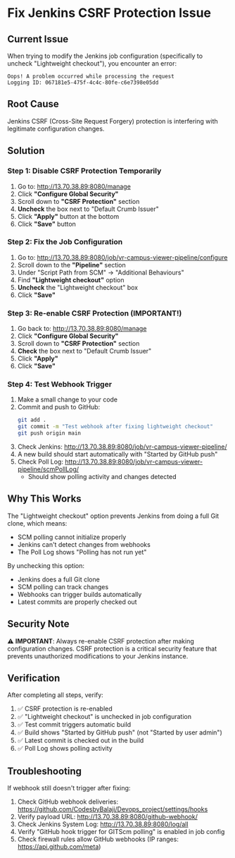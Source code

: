 # Fix Jenkins CSRF Protection Issue

## Current Issue
When trying to modify the Jenkins job configuration (specifically to uncheck "Lightweight checkout"), you encounter an error:
```
Oops! A problem occurred while processing the request
Logging ID: 067181e5-475f-4c4c-80fe-c6e7398e05dd
```

## Root Cause
Jenkins CSRF (Cross-Site Request Forgery) protection is interfering with legitimate configuration changes.

## Solution

### Step 1: Disable CSRF Protection Temporarily

1. Go to: http://13.70.38.89:8080/manage
2. Click **"Configure Global Security"**
3. Scroll down to **"CSRF Protection"** section
4. **Uncheck** the box next to "Default Crumb Issuer"
5. Click **"Apply"** button at the bottom
6. Click **"Save"** button

### Step 2: Fix the Job Configuration

1. Go to: http://13.70.38.89:8080/job/vr-campus-viewer-pipeline/configure
2. Scroll down to the **"Pipeline"** section
3. Under "Script Path from SCM" → "Additional Behaviours"
4. Find **"Lightweight checkout"** option
5. **Uncheck** the "Lightweight checkout" box
6. Click **"Save"**

### Step 3: Re-enable CSRF Protection (IMPORTANT!)

1. Go back to: http://13.70.38.89:8080/manage
2. Click **"Configure Global Security"**
3. Scroll down to **"CSRF Protection"** section
4. **Check** the box next to "Default Crumb Issuer"
5. Click **"Apply"**
6. Click **"Save"**

### Step 4: Test Webhook Trigger

1. Make a small change to your code
2. Commit and push to GitHub:
   ```bash
   git add .
   git commit -m "Test webhook after fixing lightweight checkout"
   git push origin main
   ```
3. Check Jenkins: http://13.70.38.89:8080/job/vr-campus-viewer-pipeline/
4. A new build should start automatically with "Started by GitHub push"
5. Check Poll Log: http://13.70.38.89:8080/job/vr-campus-viewer-pipeline/scmPollLog/
   - Should show polling activity and changes detected

## Why This Works

The "Lightweight checkout" option prevents Jenkins from doing a full Git clone, which means:
- SCM polling cannot initialize properly
- Jenkins can't detect changes from webhooks
- The Poll Log shows "Polling has not run yet"

By unchecking this option:
- Jenkins does a full Git clone
- SCM polling can track changes
- Webhooks can trigger builds automatically
- Latest commits are properly checked out

## Security Note

⚠️ **IMPORTANT**: Always re-enable CSRF protection after making configuration changes. CSRF protection is a critical security feature that prevents unauthorized modifications to your Jenkins instance.

## Verification

After completing all steps, verify:
1. ✅ CSRF protection is re-enabled
2. ✅ "Lightweight checkout" is unchecked in job configuration
3. ✅ Test commit triggers automatic build
4. ✅ Build shows "Started by GitHub push" (not "Started by user admin")
5. ✅ Latest commit is checked out in the build
6. ✅ Poll Log shows polling activity

## Troubleshooting

If webhook still doesn't trigger after fixing:
1. Check GitHub webhook deliveries: https://github.com/CodesbyBalaji/Devops_project/settings/hooks
2. Verify payload URL: http://13.70.38.89:8080/github-webhook/
3. Check Jenkins System Log: http://13.70.38.89:8080/log/all
4. Verify "GitHub hook trigger for GITScm polling" is enabled in job config
5. Check firewall rules allow GitHub webhooks (IP ranges: https://api.github.com/meta)
